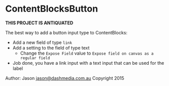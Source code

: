 # ContentBlocksButton

**THIS PROJECT IS ANTIQUATED**

The best way to add a button input type to ContentBlocks:

- Add a new field of type `link`
- Add a setting to the field of type text
  - Change the `Expose Field` value to `Expose field on canvas as a regular field`
- Job done, you have a link input with a text input that can be used for the label

Author: Jason <jason@dashmedia.com.au>
Copyright 2015
